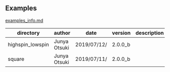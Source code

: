 Examples
--------

[examples_info.md](examples_info.md)

<!-- INFO TABLE START -->
| directory | author | date | version | description |
| ----- | ----- | ----- | ----- | ----- |
| highspin_lowspin | Junya Otsuki | 2019/07/12/ | 2.0.0_b |  |
| square | Junya Otsuki | 2019/07/11/ | 2.0.0_b |  |
<!-- INFO TABLE END -->
